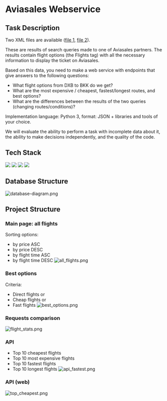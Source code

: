 # Aviasales Webservice

## Task Description
Two XML files are available ([file 1](https://github.com/KosyanMedia/test-tasks/blob/master/assisted_team/RS_ViaOW.xml), [file 2](https://github.com/KosyanMedia/test-tasks/blob/master/assisted_team/RS_Via-3.xml)).

These are results of search queries made to one of Aviasales partners. The results contain flight options (the Flights tag) with all the necessary information to display the ticket on Aviasales.

Based on this data, you need to make a web service with endpoints that give answers to the following questions:

- What flight options from DXB to BKK do we get?
- What are the most expensive / cheapest, fastest/longest routes, and best options?
- What are the differences between the results of the two queries (changing routes/conditions)?

Implementation language: Python 3, format: JSON + libraries and tools of your choice.

We will evaluate the ability to perform a task with incomplete data about it, the ability to make decisions independently, and the quality of the code.

## Tech Stack
<img src="https://img.shields.io/badge/Python-d93b32?style=for-the-badge&logo=python&logoColor=black"/> <img src="https://img.shields.io/badge/Django-fc884d?style=for-the-badge&logo=django&logoColor=black"/>
<img src="https://img.shields.io/badge/DJANGO REST-fc884d?style=for-the-badge"/> 
<img src="https://img.shields.io/badge/PostgreSQL-f5df66?style=for-the-badge&logo=PostgreSQL&logoColor=black"/>

## Database Structure
![database-diagram.png](https://raw.githubusercontent.com/kooznitsa/test-projects/main/aviasales-webservice/database/database_diagram.png)

## Project Structure

### Main page: all flights
Sorting options:
- by price ASC
- by price DESC
- by flight time ASC
- by flight time DESC
![all_flights.png](https://raw.githubusercontent.com/kooznitsa/test-projects/main/aviasales-webservice/screenshots/all_flights.png)

### Best options
Criteria:
- Direct flights or
- Cheap flights or
- Fast flights
![best_options.png](https://raw.githubusercontent.com/kooznitsa/test-projects/main/aviasales-webservice/screenshots/best_options.png)

### Requests comparison
![flight_stats.png](https://raw.githubusercontent.com/kooznitsa/test-projects/main/aviasales-webservice/screenshots/flight_stats.png)

### API
- Top 10 cheapest flights
- Top 10 most expensive flights
- Top 10 fastest flights
- Top 10 longest flights
![api_fastest.png](https://raw.githubusercontent.com/kooznitsa/test-projects/main/aviasales-webservice/screenshots/api_fastest.png)

### API (web)
![top_cheapest.png](https://raw.githubusercontent.com/kooznitsa/test-projects/main/aviasales-webservice/screenshots/top_cheapest.png)